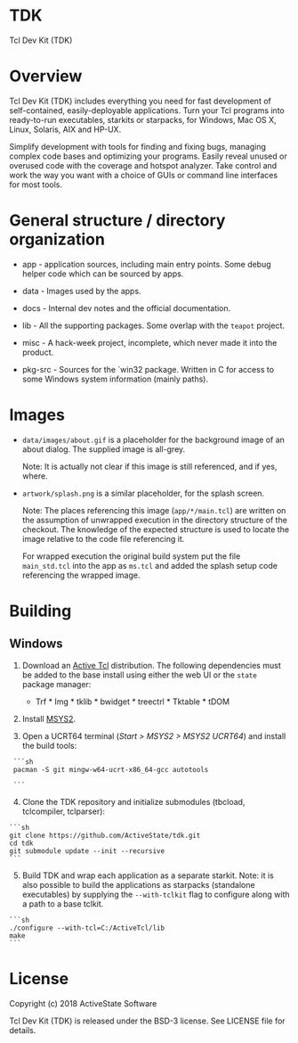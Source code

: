 # TDK
Tcl Dev Kit (TDK)

# Overview

Tcl Dev Kit (TDK) includes everything you need for fast development of self-contained, easily-deployable applications. Turn your Tcl programs into ready-to-run executables, starkits or starpacks, for Windows, Mac OS X, Linux, Solaris, AIX and HP-UX.

Simplify development with tools for finding and fixing bugs, managing complex code bases and optimizing your programs. Easily reveal unused or overused code with the coverage and hotspot analyzer. Take control and work the way you want with a choice of GUIs or command line interfaces for most tools.


# General structure / directory organization

   * app - application sources, including main entry points. Some
     debug helper code which can be sourced by apps.

   * data - Images used by the apps.

   * docs - Internal dev notes and the official documentation.

   * lib - All the supporting packages. Some overlap with the `teapot`
     project.

   * misc - A hack-week project, incomplete, which never made it into
     the product.

   * pkg-src - Sources for the `win32 package. Written in C for access
     to some Windows system information (mainly paths).

# Images

   * `data/images/about.gif` is a placeholder for the background image
     of an about dialog. The supplied image is all-grey.

     Note: It is actually not clear if this image is still referenced,
     and if yes, where.

   * `artwork/splash.png` is a similar placeholder, for the splash
     screen.

     Note: The places referencing this image (`app/*/main.tcl`) are
     written on the assumption of unwrapped execution in the directory
     structure of the checkout. The knowledge of the expected
     structure is used to locate the image relative to the code file
     referencing it.

     For wrapped execution the original build system put the file
     `main_std.tcl` into the app as `ms.tcl` and added the splash
     setup code referencing the wrapped image.

# Building

## Windows

   1. Download an [Active Tcl](https://www.activestate.com/products/tcl/) distribution. The
     following dependencies must be added to the base install using either the web UI or
     the `state` package manager:

        * Trf
	* Img
	* tklib
	* bwidget
	* treectrl
	* Tktable
	* tDOM

   2. Install [MSYS2](https://www.msys2.org/).

   3. Open a UCRT64 terminal (_Start > MSYS2 > MSYS2 UCRT64_) and install the
     build tools:

     ```sh
     pacman -S git mingw-w64-ucrt-x86_64-gcc autotools

     ```

   4. Clone the TDK repository and initialize submodules (tbcload, tclcompiler, tclparser):

    ```sh
    git clone https://github.com/ActiveState/tdk.git
    cd tdk
    git submodule update --init --recursive
    ```

   5. Build TDK and wrap each application as a separate starkit. Note: it is also possible to
    build the applications as starpacks (standalone executables) by supplying the
    `--with-tclkit` flag to configure along with a path to a base tclkit.

    ```sh
    ./configure --with-tcl=C:/ActiveTcl/lib
    make
    ```


# License

Copyright (c) 2018 ActiveState Software

Tcl Dev Kit (TDK) is released under the BSD-3 license. See LICENSE file for details.
